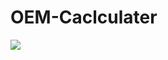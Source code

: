 # OEM-Caclculater

![](https://media.giphy.com/media/v1.Y2lkPTc5MGI3NjExODcyYzg4NGY1NjUxM2FmYzJkMjhkNzg3Nzc3NjI2MDE4MDllYWJiMSZlcD12MV9pbnRlcm5hbF9naWZzX2dpZklkJmN0PWc/QaHpc3N6AJf1SE73Rj/giphy.gif)
